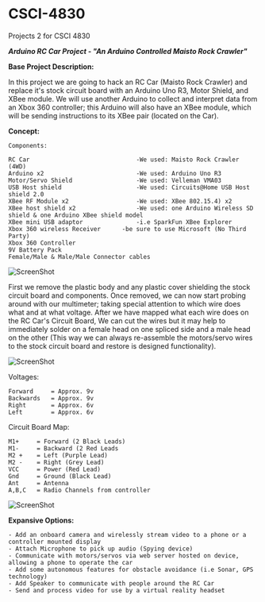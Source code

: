 # CSCI-4830
Projects 2 for CSCI 4830

**_Arduino RC Car Project - "An Arduino Controlled Maisto Rock Crawler"_**

**Base Project Description:**

In this project we are going to hack an RC Car (Maisto Rock Crawler) and replace it's stock circuit board with an Arduino Uno R3, Motor Shield, and XBee module. We will use another Arduino to collect and interpret data from an Xbox 360 controller; this Arduino will also have an XBee module, which will be sending instructions to its XBee pair (located on the Car).

**Concept:**
    				
    Components:

    RC Car 								-We used: Maisto Rock Crawler (4WD)
    Arduino x2							-We used: Arduino Uno R3
    Motor/Servo Shield 					-We used: Velleman VMA03
    USB Host shield 					-We used: Circuits@Home USB Host shield 2.0
    XBee RF Module x2					-We used: XBee 802.15.4) x2
    XBee host shield x2					-We used: one Arduino Wireless SD shield & one Arduino XBee shield model 
    XBee mini USB adaptor 				-i.e SparkFun XBee Explorer
    Xbox 360 wireless Receiver		-be sure to use Microsoft (No Third Party)
    Xbox 360 Controller
    9V Battery Pack
    Female/Male & Male/Male Connector cables
    
![ScreenShot](https://github.com/WileTheCoyote/CSCI-4830/blob/master/Arduino-RC-Car-Project/ToolsAndComponents.jpg)

First we remove the plastic body and any plastic cover shielding the stock circuit board and components. Once removed, we can now start probing around
with our multimeter; taking special attention to which wire does what and at what voltage. After we have mapped what each wire does on the RC Car's Circuit Board, 
We can cut the wires but it may help to immediately solder on a female head on one spliced side and a male head on the other (This way we can always re-assemble 
the motors/servo wires to the stock circuit board and restore is designed functionality). 

![ScreenShot](https://github.com/WileTheCoyote/CSCI-4830/blob/master/Arduino-RC-Car-Project/RCcar.jpg)   

Voltages:

    Forward 	= Approx. 9v
    Backwards 	= Approx. 9v
    Right 		= Approx. 6v
    Left 		= Approx. 6v
    
Circuit Board Map:
    
    M1+		= Forward (2 Black Leads)
    M1- 	= Backward (2 Red Leads
    M2 +	= Left (Purple Lead)
    M2 - 	= Right (Grey Lead)
    VCC		= Power (Red Lead)
    Gnd		= Ground (Black Lead)
    Ant		= Antenna
    A,B,C	= Radio Channels from controller
    
![ScreenShot](https://github.com/WileTheCoyote/CSCI-4830/blob/master/Arduino-RC-Car-Project/StockCircuitBoard.jpg)   

**Expansive Options:**

    - Add an onboard camera and wirelessly stream video to a phone or a controller mounted display
    - Attach Microphone to pick up audio (Spying device) 
    - Communicate with motors/servos via web server hosted on device, allowing a phone to operate the car  
    - Add some autonomous features for obstacle avoidance (i.e Sonar, GPS technology) 
    - Add Speaker to communicate with people around the RC Car 
    - Send and process video for use by a virtual reality headset 
    




